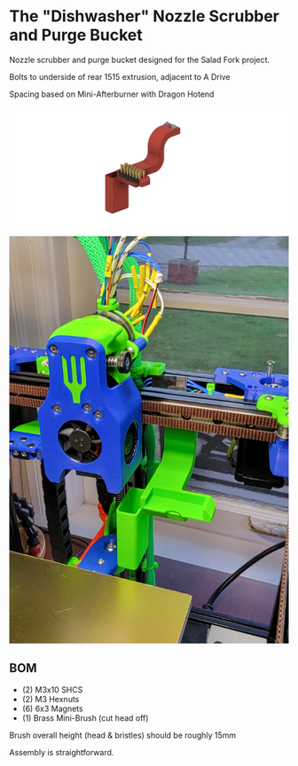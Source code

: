 # The "Dishwasher" Nozzle Scrubber and Purge Bucket

Nozzle scrubber and purge bucket designed for the Salad Fork project.

Bolts to underside of rear 1515 extrusion, adjacent to A Drive

Spacing based on Mini-Afterburner with Dragon Hotend

![The Dishwasher](/MODS/Dishwasher/Dishwasher_Model.png)
![Installed](/MODS/Dishwasher/Dishwasher_Installed.jpg)

## BOM

- (2) M3x10 SHCS
- (2) M3 Hexnuts
- (6) 6x3 Magnets
- (1) Brass Mini-Brush (cut head off)

Brush overall height (head & bristles) should be roughly 15mm

Assembly is straightforward.
